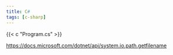 ```yaml
---
title: C#
tags: [c-sharp]
---
```


{{< c "Program.cs" >}}

<https://docs.microsoft.com/dotnet/api/system.io.path.getfilename>
